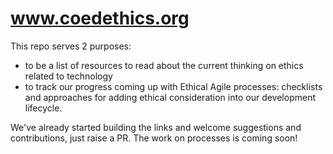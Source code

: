 # www.coedethics.org

This repo serves 2 purposes:
- to be a list of resources to read about the current thinking on ethics related to technology
- to track our progress coming up with Ethical Agile processes: checklists and approaches for adding ethical consideration into our development lifecycle.

We've already started building the links and welcome suggestions and contributions, just raise a PR. The work on processes is coming soon!
